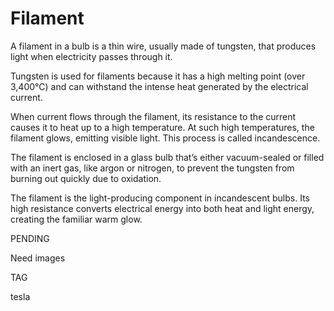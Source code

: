 # Filament

A filament in a bulb is a thin wire, usually made of tungsten, that produces light when electricity passes through it.

Tungsten is used for filaments because it has a high melting point (over 3,400°C) and can withstand the intense heat generated by the electrical current.

When current flows through the filament, its resistance to the current causes it to heat up to a high temperature. At such high temperatures, the filament glows, emitting visible light. This process is called incandescence.

The filament is enclosed in a glass bulb that’s either vacuum-sealed or filled with an inert gas, like argon or nitrogen, to prevent the tungsten from burning out quickly due to oxidation.

The filament is the light-producing component in incandescent bulbs. Its high resistance converts electrical energy into both heat and light energy, creating the familiar warm glow.

PENDING

Need images

TAG

tesla
